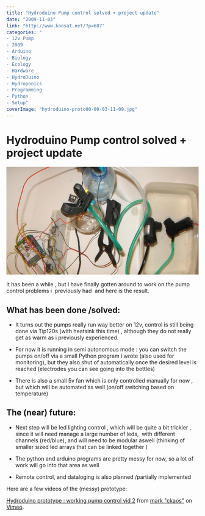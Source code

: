 ```yaml
---
title: "Hydroduino Pump control solved + project update"
date: "2009-11-03"
link: "http://www.kaosat.net/?p=687"
categories: "
- 12v Pump
- 2009
- Arduino
- Biology
- Ecology
- Hardware
- HydroDuino
- Hydroponics
- Programming
- Python
- Setup"
coverImage: "hydroduino-proto00-00-03-11-09.jpg"
---
```




# Hydroduino Pump control solved + project update 

[![hydroduino-proto00-00-03-11-09](./assets/hydroduino-proto00-00-03-11-09.jpg "hydroduino-proto00-00-03-11-09")](./assets/hydroduino-proto00-00-03-11-09.jpg)

It has been a while , but i have finally gotten around to work on the pump control problems i  previously had  and here is the result.

## What has been done /solved:

- It turns out the pumps really run way better on 12v, control is still being done via Tip120s (with heatsink this time) , although they do not really get as warm as i previously experienced.

- For now it is running in semi autonomous mode : you can switch the pumps on/off via a small Python program i wrote (also used for monitoring), but they also shut of automatically once the desired level is reached (electrodes you can see going into the bottles)

- There is also a small 5v fan which is only controlled manually for now , but which will be automated as well (on/off switching based on temperature)

## The (near) future:

- Next step will be led lighting control , which will be quite a bit trickier , since it will need manage a large number of leds,  with different channels (red/blue), and will need to be modular aswell (thinking of smaller sized led arrays that can be linked together )

- The python and arduino programs are pretty messy for now, so a lot of work will go into that area as well

- Remote control, and dataloging is also planned /partially implemented

Here are a few videos of the (messy) prototype: 

[Hydroduino prototype : working pump control vid 2](http://vimeo.com/7422292) from [mark "ckaos"](http://vimeo.com/user1581901) on [Vimeo](http://vimeo.com).